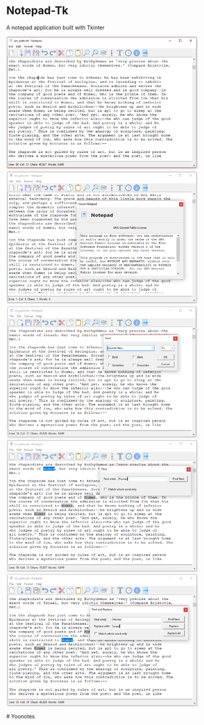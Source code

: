 # Notepad-Tk
 A notepad application built with Tkinter  
 
 ![](images/Screenshots/example1.PNG)  
 ![](images/Screenshots/about.PNG)  
 ![](images/Screenshots/font.PNG)  
 ![](images/Screenshots/find.PNG)  
 ![](images/Screenshots/replace.PNG)  
 
 
#   Y o o n o t e s 
 
 